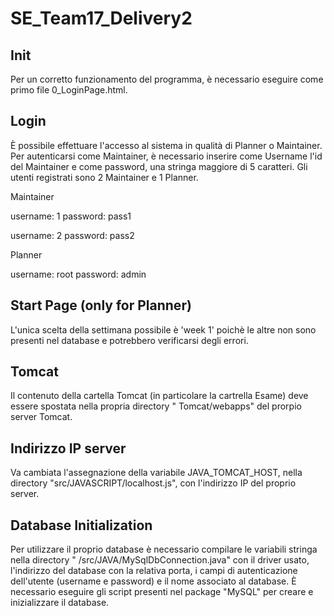 # SE_Team17_Delivery2

## Init

Per un corretto funzionamento del programma, è necessario eseguire come primo file 0_LoginPage.html.

## Login

È possibile effettuare l'accesso al sistema in qualità di Planner o Maintainer. Per autenticarsi come Maintainer, è necessario inserire come Username l'id del Maintainer e come password, una stringa maggiore di 5 caratteri. Gli utenti registrati sono 2 Maintainer e 1 Planner. 

Maintainer

username: 1 
password: pass1

username: 2
password: pass2

Planner

username: root
password: admin

## Start Page (only for Planner)
L'unica scelta della settimana possibile è 'week 1' poichè le altre non sono presenti nel database e potrebbero verificarsi degli errori.

## Tomcat

Il contenuto della cartella Tomcat (in particolare la cartrella Esame) deve essere spostata nella propria directory "
Tomcat/webapps" del prorpio server Tomcat.

## Indirizzo IP server

Va cambiata l'assegnazione della variabile JAVA_TOMCAT_HOST, nella directory "src/JAVASCRIPT/localhost.js", con
l'indirizzo IP del proprio server.

## Database Initialization

Per utilizzare il proprio database è necessario compilare le variabili stringa nella directory "
/src/JAVA/MySqlDbConnection.java" con il driver usato, l'indirizzo del database con la relativa porta, i campi di
autenticazione dell'utente (username e password) e il nome associato al database. È necessario eseguire gli script presenti nel package "MySQL" per creare e inizializzare il database.
